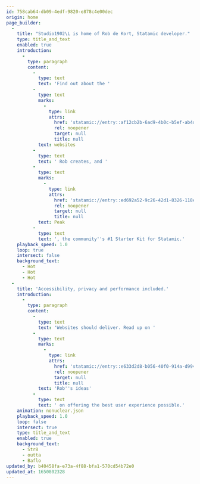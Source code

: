 ```yaml
---
id: 758cab64-db09-4edf-9820-e878c4e00dec
origin: home
page_builder:
  -
    title: "Studio1902\L is home of Rob de Kort, Statamic developer."
    type: title_and_text
    enabled: true
    introduction:
      -
        type: paragraph
        content:
          -
            type: text
            text: 'Find out about the '
          -
            type: text
            marks:
              -
                type: link
                attrs:
                  href: 'statamic://entry::af12cb2b-6ad9-4b0c-b5ef-ab4d336a7bf5'
                  rel: noopener
                  target: null
                  title: null
            text: websites
          -
            type: text
            text: ' Rob creates, and '
          -
            type: text
            marks:
              -
                type: link
                attrs:
                  href: 'statamic://entry::ed692a52-9c26-42d1-8326-118e4cdf2458'
                  rel: noopener
                  target: null
                  title: null
            text: Peak
          -
            type: text
            text: ', the community''s #1 Starter Kit for Statamic.'
    playback_speed: 1.0
    loop: true
    intersect: false
    background_text:
      - Hot
      - Hot
      - Hot
  -
    title: 'Accessibility, privacy and performance included.'
    introduction:
      -
        type: paragraph
        content:
          -
            type: text
            text: 'Websites should deliver. Read up on '
          -
            type: text
            marks:
              -
                type: link
                attrs:
                  href: 'statamic://entry::e633d2d8-b056-40f0-914a-d9940b5243a9'
                  rel: noopener
                  target: null
                  title: null
            text: 'Rob''s ideas'
          -
            type: text
            text: ' on offering the best user experience possible.'
    animation: nonuclear.json
    playback_speed: 1.0
    loop: false
    intersect: true
    type: title_and_text
    enabled: true
    background_text:
      - Str8
      - outta
      - Baflo
updated_by: b40458fa-e73a-4f88-bfa1-570cd54b72e0
updated_at: 1650802328
---
```

